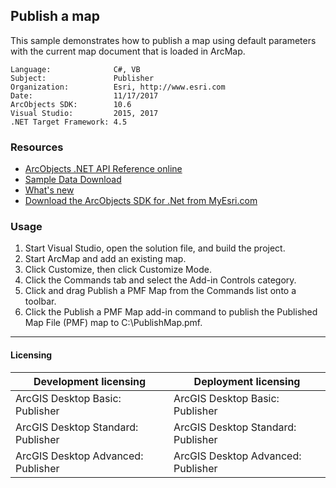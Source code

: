 ## Publish a map

This sample demonstrates how to publish a map using default parameters with the current map document that is loaded in ArcMap.  


<!-- TODO: Fill this section below with metadata about this sample-->
```
Language:              C#, VB
Subject:               Publisher
Organization:          Esri, http://www.esri.com
Date:                  11/17/2017
ArcObjects SDK:        10.6
Visual Studio:         2015, 2017
.NET Target Framework: 4.5
```

### Resources

* [ArcObjects .NET API Reference online](http://desktop.arcgis.com/en/arcobjects/latest/net/webframe.htm)  
* [Sample Data Download](../../releases)  
* [What's new](http://desktop.arcgis.com/en/arcobjects/latest/net/webframe.htm#05247c04-bfd9-4e36-ae09-bc6e833c3b14.htm)  
* [Download the ArcObjects SDK for .Net from MyEsri.com](https://my.esri.com/)  

### Usage
1. Start Visual Studio, open the solution file, and build the project.  
1. Start ArcMap and add an existing map.  
1. Click Customize, then click Customize Mode.  
1. Click the Commands tab and select the Add-in Controls category.   
1. Click and drag Publish a PMF Map from the Commands list onto a toolbar.  
1. Click the Publish a PMF Map add-in command to publish the Published Map File (PMF) map to C:\PublishMap.pmf.  









---------------------------------

#### Licensing  
| Development licensing | Deployment licensing | 
| ------------- | ------------- | 
| ArcGIS Desktop Basic: Publisher | ArcGIS Desktop Basic: Publisher |  
| ArcGIS Desktop Standard: Publisher | ArcGIS Desktop Standard: Publisher |  
| ArcGIS Desktop Advanced: Publisher | ArcGIS Desktop Advanced: Publisher |  


